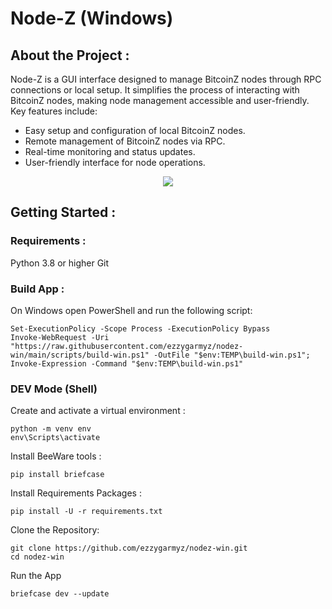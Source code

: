 Node-Z (Windows)
======

## About the Project :

Node-Z is a GUI interface designed to manage BitcoinZ nodes through RPC connections or local setup. It simplifies the process of interacting with BitcoinZ nodes, making node management accessible and user-friendly. Key features include:

- Easy setup and configuration of local BitcoinZ nodes.
- Remote management of BitcoinZ nodes via RPC.
- Real-time monitoring and status updates.
- User-friendly interface for node operations.

<p align="center"><img src="https://github.com/ezzygarmyz/nodez-win/blob/main/screenshot/nodez_screenshot.png" </p>

## Getting Started :

### Requirements :
Python 3.8 or higher
Git

### Build App :

On Windows open PowerShell and run the following script:

```
Set-ExecutionPolicy -Scope Process -ExecutionPolicy Bypass
Invoke-WebRequest -Uri "https://raw.githubusercontent.com/ezzygarmyz/nodez-win/main/scripts/build-win.ps1" -OutFile "$env:TEMP\build-win.ps1"; Invoke-Expression -Command "$env:TEMP\build-win.ps1"
```

### DEV Mode (Shell)
Create and activate a virtual environment :
```
python -m venv env
env\Scripts\activate
```
Install BeeWare tools :
```
pip install briefcase
```
Install Requirements Packages :
```
pip install -U -r requirements.txt
```
Clone the Repository:
```
git clone https://github.com/ezzygarmyz/nodez-win.git
cd nodez-win
```
Run the App
```
briefcase dev --update
```
